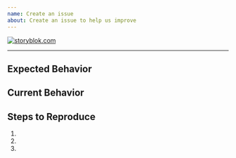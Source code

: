 ```yaml
---
name: Create an issue
about: Create an issue to help us improve
---
```


[storyblokurl]: https://www.storyblok.com?utm_source=github.com&utm_medium=issue-template

[![storyblok.com](https://a.storyblok.com/f/88751/1776x360/4d075611c6/sb-js-sdk.png)][storyblokurl]

<!--- Please provide a general summary of the bug in the Title above -->

---

## Expected Behavior

<!--- Please tell us what should happen -->

## Current Behavior

<!--- Please tell us what happens instead of the expected behavior -->

## Steps to Reproduce

<!--- Please provide us with all steps needed to reproduce this bug. Screenshots and videos are also welcome. -->
<!--- Please include code to reproduce as well, if possible. -->

1.
2.
3.
